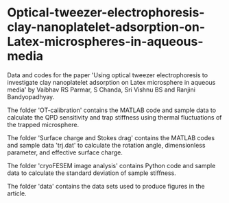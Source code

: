 # Optical-tweezer-electrophoresis-clay-nanoplatelet-adsorption-on-Latex-microspheres-in-aqueous-media
Data and codes for the paper 'Using optical tweezer electrophoresis to investigate clay nanoplatelet adsorption on Latex microsphere in aqueous media' by Vaibhav RS Parmar, S Chanda, Sri Vishnu BS and Ranjini Bandyopadhyay.

The folder 'OT-calibration' contains the MATLAB code and sample data to calculate the QPD sensitivity and trap stiffness using thermal fluctuations of the trapped microsphere.

The folder 'Surface charge and Stokes drag' contains the MATLAB codes and sample data 'trj.dat' to calculate the rotation angle, dimensionless parameter, and effective surface charge.

The folder 'cryoFESEM image analysis' contains Python code and sample data to calculate the standard deviation of sample stiffness.

The folder 'data' contains the data sets used to produce figures in the article.
